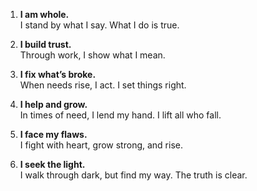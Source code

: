 
1. **I am whole.**  
I stand by what I say. What I do is true.  

2. **I build trust.**  
Through work, I show what I mean.  

3. **I fix what’s broke.**  
When needs rise, I act. I set things right.  

4. **I help and grow.**  
In times of need, I lend my hand. I lift all who fall.  

5. **I face my flaws.**  
I fight with heart, grow strong, and rise.  

6. **I seek the light.**  
I walk through dark, but find my way. The truth is clear.